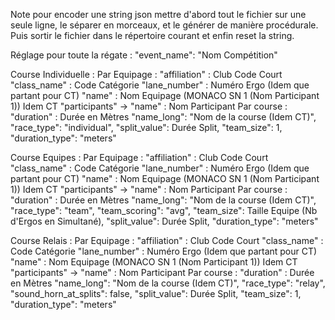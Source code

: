 Note pour encoder une string json mettre d'abord tout le fichier sur une seule ligne, le séparer en morceaux, et le générer de manière procédurale. Puis sortir le fichier dans le répertoire courant et enfin reset la string.

Réglage pour toute la régate :
"event_name": "Nom Compétition"

Course Individuelle :
Par Equipage :
"affiliation" : Club Code Court
"class_name" : Code Catégorie
"lane_number" : Numéro Ergo (Idem que partant pour CT)
"name" : Nom Equipage (MONACO SN 1 (Nom Participant 1)) Idem CT
"participants" -> "name" : Nom Participant
Par course :
"duration" : Durée en Mètres
"name_long": "Nom de la course (Idem CT)",
"race_type": "individual",
"split_value": Durée Split,
"team_size": 1,
"duration_type": "meters"

Course Equipes :
Par Equipage :
"affiliation" : Club Code Court
"class_name" : Code Catégorie
"lane_number" : Numéro Ergo (Idem que partant pour CT)
"name" : Nom Equipage (MONACO SN 1 (Nom Participant 1)) Idem CT
"participants" -> "name" : Nom Participant
Par course :
"duration" : Durée en Mètres
"name_long": "Nom de la course (Idem CT)",
"race_type": "team",
"team_scoring": "avg",
"team_size": Taille Equipe (Nb d'Ergos en Simultané),
"split_value": Durée Split,
"duration_type": "meters"

Course Relais :
Par Equipage :
"affiliation" : Club Code Court
"class_name" : Code Catégorie
"lane_number" : Numéro Ergo (Idem que partant pour CT)
"name" : Nom Equipage (MONACO SN 1 (Nom Participant 1)) Idem CT
"participants" -> "name" : Nom Participant
Par course :
"duration" : Durée en Mètres
"name_long": "Nom de la course (Idem CT)",
"race_type": "relay",
"sound_horn_at_splits": false,
"split_value": Durée Split,
"team_size": 1,
"duration_type": "meters"
